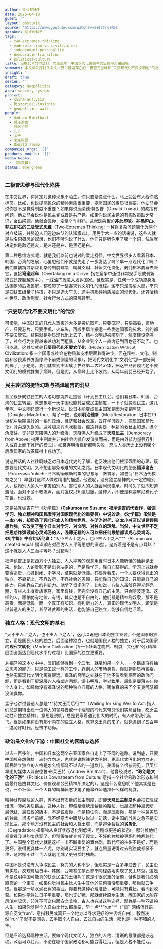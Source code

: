 ```yaml
---
author: 徒步的騎手
date: 2025-04-18
guest: ''
layout: post.njk
source: 'https://www.youtube.com/watch?v=ZY02Trv9X9s'
speaker: 徒步的騎手
tags:
  - two-extremes-thinking
  - modernization-vs-civilization
  - independent-personality
  - democratic-transition
  - political-culture
title: 当取代坏的不是好，而是更坏：中国现代化进程中的思维与人格困境
summary: 本文深入探讨了中文世界中普遍存在的二极管式思维和“只要现代化不要文明化”的社会现象。通过对比中国与日本、韩国、台湾的现代化路径，文章批判了对民主转型的捷径幻想，并援引福泽谕吉的独立人格思想，强调了国民精神素质和制度建设的重要性。最终，文章指出“政治是文化的下游”，认为独立人格是社会走向文明的基石，并探讨了个人在面对社会困境时的不同选择。
insight: ''
draft: true
series: ''
category: geopolitics
area: society-systems
project:
  - china-analysis
  - historical-insights
  - geopolitics-watch
people:
  - Andrew Breitbart
  - 福泽谕吉
  - 释迦牟尼
  - 孔子
  - 孟子
  - 麦克阿瑟
  - Donald Trump
companies_orgs: '[]'
products_models: '[]'
media_books:
  - 《劝学篇》
status: evergreen
---
```


### 二极管思维与现代化陷阱

在中文世界，你肯定对这种现象不陌生。你只要是说点什么，马上就会有人给你贴标签。比如，你说提高民众的精神素质很重要，提高国民的素质很重要，他立马会说你是不是觉得制度不重要？如果你说唐纳德·特朗普（Donald Trump）的政策有问题，他立马会说你是民主党或者是共产党。如果你说民主党的有些政策缺乏常识，会出问题，他就会说你一定是个“川粉”。这就是典型的**非此即彼、非黑即白、非左即右的二极管式思维**（Two-Extremes Thinking: 一种将复杂问题简化为两个对立极端，并强迫人们选边站队的认知模式）。用更学术一点的话来说，这些人就是些名词概念的奴隶，他们不听你说了什么，他们只是听你用了哪一个词，然后就决定你是敌还是友，是左还是右，是黑还是白。

第二种思维方式呢，就是我们以前也说过的爱走捷径。中文世界很多人看着日本、韩国、台湾的发展，心里想他们不就是先走了一步发达了吗？早一点现代化了吗？我们直接跳过那些复杂的制度建设、精神文明、社会文化演化，我们都不要再去管它，直接**弯道超车**（Overtaking on a Curve: 指在竞争中通过非常规手段或创新模式迅速超越对手），一踩油门就进入发达国家。但现实是，任何一个成功跻身发达国家的后发国家，都经历了一整套现代文明化的进程。这不只是高楼大厦，不只是四级五级量子科技，不只是造火车头、造手机那种物质层面的现代化，还包括精神世界、政治制度、社会行为方式的深层转型。

### “只要现代化不要文明化”的代价

可惜呢，中国过去的几代人热衷的大多是投机取巧，只要GDP、只要高铁、房地产、只要芯片、只要手机、火车头，再顺手牵羊搬运一些发达国家的技术，别的都不要去管它。结果就是物质现代化上去了，精神文明却被阉割了，制度建设停滞了，社会行为变得越来越功利而粗暴，从企业到个人一直内卷到再也卷不动了。也可以说，这其实就是**只要现代化不要文明化**（Modernization Without Civilization: 指一个国家或社会在物质和技术层面取得进步，但在精神、文化、制度和公民素养方面停滞不前或倒退的现象），把现代文明化中“文明化”那一部分阉割掉了。于是呢，我们就看到中国成了世界第二大经济体，把这种只要现代化不要文明化的模式推向了巅峰。但是呢，从巅峰上走下坡路，从两年前就已经开始了。

### 民主转型的捷径幻想与福泽谕吉的洞见

甚至很多向往民主的人也幻想能靠走捷径飞升到民主社会。他们看日本、韩国、台湾的民主转型，就想象哪一天中国也能转型成民主制度，一下子就实现民主。这几年呢，中文圈还流行一个新说法，说日本能变成民主国家是因为麦克阿瑟（Douglas MacArthur）帮了一把，说明**明治维新**（Meiji Restoration: 日本在19世纪中后期进行的一系列政治、经济和社会改革，旨在学习西方，实现国家现代化）其实是失败的。这听起来有点戏剧性，但这其实是一种新的救世主幻想。换个角度讲，无非是天降伟人的升级版，天降伟人升级成了**天降民主**（Democracy from Above: 指民主制度并非由社会内部自发演变而来，而是由外部力量强行引入或自上而下推行的模式）。如果连明治维新都叫失败，恐怕人类历史上没有哪个后发国家的改革算得上成功了。

说这种话的人往往既缺乏对日本近代史的了解，也反映出他们根深蒂固的心理，既想要现代文明，又不想走那条艰难的文明之路。日本现代文明化的先驱**福泽谕吉**（Fukuzawa Yukichi: 日本明治维新时期的思想家、教育家，被誉为“日本近代教育之父”）早就对这种人做过精准的描述。他说呢，没有独立精神的人一定依赖别人，依赖别人的人一定害怕别人，害怕别人的人就会阿谀奉承。时间久了就不知道羞耻，面对不公不敢发声，面对强权只知道屈服。这种人，即便是释迦牟尼和孔子在世，也没救。

这是福泽谕吉在**《劝学篇》**（Gakumon no Susume: 福泽谕吉的代表作，强调学习、独立精神和国民素养对国家现代化的重要性）中说的话。《劝学篇》虽然是一本小书，却塑造了现代日本人的精神世界。在明治时代，这本小书可以说是颗思想炸弹，它改变了整个日本对学习、对文明、对独立的理解。当然，中文世界不乏把思想炸弹读成心灵鸡汤的人，浅薄无聊的人可以把任何思想都读成心灵鸡汤。《劝学篇》中有句话他说：**“天不生人上之人，也不生人下之人”**（All men are created equal: 福泽谕吉对西方人人平等思想的阐述）。这听着是不是有点耳熟？这不就是人人生而平等吗？没错啊！

福泽谕吉正是把西方个人独立、人人平等的观念用当时日本人能听懂的话翻译出来。他说，人的贵贱不是出身决定的，而是靠学习、靠自立获得的。学习上进就会变得高贵，心灵封闭、不学习，结果就是低贱。在福泽看来，一个人要获得真正的独立，不靠祖上，不靠政府，不靠社会的恩赐，只能靠自己的知识，只能靠自己的能力，只能靠自己的判断力。他举了很多例子，比如说，有些人虽然穿得光鲜亮丽，有些人出身贵族家庭，家里有钱，但完全没有自己的主见，只会随波逐流。这样的人，哪怕他有地位、有钱，其实也是不自由的，他们都是精神的奴隶，那不是高贵，而是低贱。而一个真正有知识、有判断力的人，真正的现代文明人，即使是过普通人的生活，甚至过贫寒的生活，也能够自己独立，能够自信地活着。

### 独立人格：现代文明的基石

“天不生人上之人，也不生人下之人”，这可以说是日本的独立宣言，不是国家的独立，而是国民人格的独立。后面这种独立，也就是国民人格的独立，对于后发国家的**现代文明化**（Modern Civilization: 指一个社会在物质、制度、文化和公民精神层面全面达到现代水平的过程）比国家的独立更重要。

从福泽的这本小书中，我们能够得到一个启发，就是如果一个人、一个民族没有独立思考的能力，只是像工蚁一样的工作，靠别人的市场卖货，你就算物质再富裕，也终究离现代文明化离得很远。福泽的高明之处就在于他不仅看到表面的政治问题，而是看到了更深层的人格塑造问题。读书明理、学以致用，最终是要落实在你个人身上。如果你没有福泽说的那种独立自尊的人格，哪怕真的来了个麦克阿瑟都没法救你。

孟子也讲过普通人总是**“待文王而后行”**（Waiting for King Wen to Act: 指人们总是期待出现一位伟大的领导者或一个理想的时代来带领他们实现目标，缺乏主动性和独立精神），意思是说呢，总是要等着遇到伟大的时代，有人来带我们起飞。但是如果你没有那个内在的独立人格，就算文王真的来了，就算遇到了五百年一遇的好时代，也带不动你。

### 政治是文化的下游：中国社会的困境与选择

过去一百多年，中国和日本这两个东亚国家各自走上了不同的道路。说到底，只要中国社会想往好一点的方向走，也就是说想往更文明的、更现代文明化的方向走，国民建立独立的人格是怎么绕都绕不过去的一道坎儿。美国有个很有洞见，但英年早逝的媒体人叫安德鲁·布莱巴特（Andrew Breitbart），他曾经说过，**“政治是文化的下游”**（Politics is Downstream from Culture: 意指一个社会的政治形态和制度最终是由其文化、价值观和公民精神所决定的）。这是什么意思呢？他其实是在说，一个社会、一个人群的精神状态决定了他最终会选择什么样的制度。

精神世界腐烂的人群，弄不出有质量的民主制度，即便**天降民主制度**也会把它玩成烂泥一潭的劣质民主。这种人群，即便是继续走独裁的路线，也是选那种最武断、最低级、最任性的版本，不是说服你，而是镇住你，而是压服你，那是一种最劣质的独裁。很多年前呢，我不经意当中跟朋友说过一句话，说中国的当务之急不是实现民主，那个地方没有民主的社会和人群土壤，而是避免独裁的**劣质化**（Degradation: 指事物从良好状态退化到低劣、粗糙或更差的状态）。那时候他们都觉得我说的太悲观了，但那很快就变成了现实，不好的独裁被更坏的独裁取代了。中国整个现代史就是这样一出不断重复的舞台剧，取代坏的往往不是好，而是更坏。说得更具体一点呢，你别说实现民主了，就连质量说得过去的独裁都保不住，通常撑不过一代人就退化成了更劣质的独裁。

中国不是说没有人争取民主，努力的人也不少，但现实是一百多年过去了，民主没有实现。反观周边日本、韩国、台湾甚至蒙古都不同程度地实现了民主转型。这是不是说明中国可能真的缺乏民主的土壤呢？这是个很沉重的话题，但也是我们必须直面的一个事实。如果你觉得民主比人生中其他的任何事情都重要，那你就去争取。但那是一项水滴石穿的事业，你要有这种心理准备，可能只有耕耘，看不到收获。如果你觉得过日子更重要，那也无妨嘛，那就继续原地生活，随国家的大船在风浪中起伏，知其不可奈何而安之若命。古人也有过这种选择，那也是一种不错的人生。如果你觉得个人自由比什么都重要，早一点**“run”**（“润”: 网络流行语，源自英文“run”，意指移民或离开一个地方以寻求更好的生活或自由），毅然决然“run”了就不要回头，去争取个人自由，去过自由的生活，那也是一种不错的人生。

但是不论选择哪种生活，要做个现代文明人，独立的人格、清晰的思维都是必选项。政治可以烂污，不论在哪个国家政治都可能变得烂污，但是人格不能烂污。
